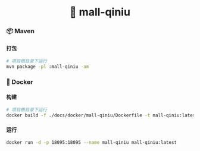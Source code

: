 <h1 align="center">🏪 mall-qiniu</h1>

### 📦 Maven

#### 打包

```bash
# 项目根目录下运行
mvn package -pl :mall-qiniu -am
```

### 🐳 Docker

#### 构建

```bash
# 项目根目录下运行
docker build -f ./docs/docker/mall-qiniu/Dockerfile -t mall-qiniu:latest .
```

#### 运行

```bash
docker run -d -p 18095:18095 --name mall-qiniu mall-qiniu:latest
```

